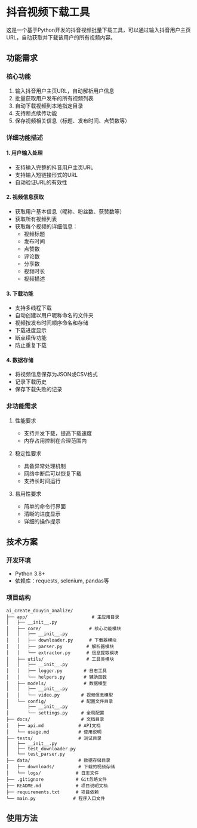 # 抖音视频下载工具

这是一个基于Python开发的抖音视频批量下载工具，可以通过输入抖音用户主页URL，自动获取并下载该用户的所有视频内容。

## 功能需求

### 核心功能
1. 输入抖音用户主页URL，自动解析用户信息
2. 批量获取用户发布的所有视频列表
3. 自动下载视频到本地指定目录
4. 支持断点续传功能
5. 保存视频相关信息（标题、发布时间、点赞数等）

### 详细功能描述

#### 1. 用户输入处理
- 支持输入完整的抖音用户主页URL
- 支持输入短链接形式的URL
- 自动验证URL的有效性

#### 2. 视频信息获取
- 获取用户基本信息（昵称、粉丝数、获赞数等）
- 获取所有视频列表
- 获取每个视频的详细信息：
  - 视频标题
  - 发布时间
  - 点赞数
  - 评论数
  - 分享数
  - 视频时长
  - 视频描述

#### 3. 下载功能
- 支持多线程下载
- 自动创建以用户昵称命名的文件夹
- 视频按发布时间顺序命名和存储
- 下载进度显示
- 断点续传功能
- 防止重复下载

#### 4. 数据存储
- 将视频信息保存为JSON或CSV格式
- 记录下载历史
- 保存下载失败的记录

### 非功能需求

1. 性能要求
   - 支持并发下载，提高下载速度
   - 内存占用控制在合理范围内

2. 稳定性要求
   - 具备异常处理机制
   - 网络中断后可以恢复下载
   - 支持长时间运行

3. 易用性要求
   - 简单的命令行界面
   - 清晰的进度显示
   - 详细的操作提示

## 技术方案

### 开发环境
- Python 3.8+
- 依赖库：requests, selenium, pandas等

### 项目结构
```
ai_create_douyin_analize/
├── app/                        # 主应用目录
│   ├── __init__.py
│   ├── core/                  # 核心功能模块
│   │   ├── __init__.py
│   │   ├── downloader.py      # 下载器模块
│   │   ├── parser.py         # 解析器模块
│   │   └── extractor.py      # 信息提取模块
│   ├── utils/                # 工具类模块
│   │   ├── __init__.py
│   │   ├── logger.py        # 日志工具
│   │   └── helpers.py       # 辅助函数
│   ├── models/              # 数据模型
│   │   ├── __init__.py
│   │   └── video.py        # 视频信息模型
│   └── config/             # 配置文件目录
│       ├── __init__.py
│       └── settings.py     # 全局配置
├── docs/                   # 文档目录
│   ├── api.md             # API文档
│   └── usage.md           # 使用说明
├── tests/                 # 测试目录
│   ├── __init__.py
│   ├── test_downloader.py
│   └── test_parser.py
├── data/                  # 数据存储目录
│   ├── downloads/         # 下载的视频存储
│   └── logs/             # 日志文件
├── .gitignore            # Git忽略文件
├── README.md             # 项目说明文档
├── requirements.txt      # 项目依赖
└── main.py              # 程序入口文件
```

## 使用方法
